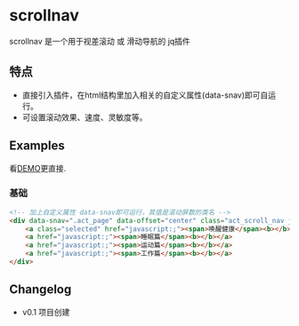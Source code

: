 # scrollnav


scrollnav 是一个用于视差滚动 或 滑动导航的 jq插件

## 特点

* 直接引入插件，在html结构里加入相关的自定义属性(data-snav)即可自运行。
* 可设置滚动效果、速度、灵敏度等。

## Examples

看[DEMO](http://oxox.io)更直接.

### 基础

```html
<!-- 加上自定义属性 data-snav即可运行，其值是滚动屏数的类名 -->
<div data-snav=".act_page" data-offset="center" class="act_scroll_nav ju_scroll">
	<a class="selected" href="javascript:;"><span>唤醒健康</span><b></b></a>
	<a href="javascript:;"><span>睡眠篇</span><b></b></a>
	<a href="javascript:;"><span>运动篇</span><b></b></a>
	<a href="javascript:;"><span>工作篇</span><b></b></a>
</div>
```

## Changelog
* v0.1 项目创建